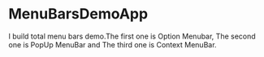 # MenuBarsDemoApp
I build total menu bars demo.The first one is Option Menubar, The second one is PopUp MenuBar and The third one is Context MenuBar.
